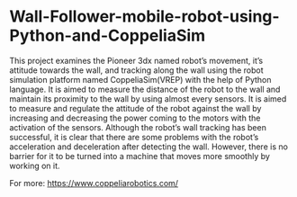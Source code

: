 # Wall-Follower-mobile-robot-using-Python-and-CoppeliaSim

This project examines the Pioneer 3dx named robot’s movement, it’s attitude towards the wall, and tracking along the wall using the robot simulation platform named CoppeliaSim(VREP) with the help of Python language. It is aimed to measure the distance of the robot to the wall and maintain its proximity to the wall by using almost every sensors. It is aimed to measure and regulate the attitude of the robot against the wall by increasing and decreasing the power coming to the motors with the activation of the sensors. Although the robot’s wall tracking has been successful, it is clear that there are some problems with the robot’s acceleration and deceleration after detecting the wall. However, there is no barrier for it to be turned into a machine that moves more smoothly by working on it.

For more: https://www.coppeliarobotics.com/
